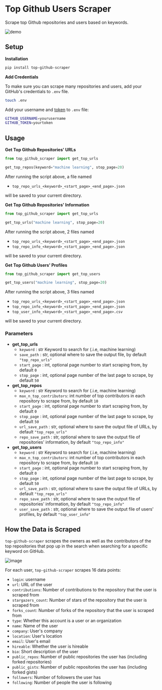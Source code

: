 # Top Github Users Scraper

Scrape top Github repositories and users based on keywords.

![demo](https://github.com/khuyentran1401/top-github-scraper/blob/master/figures/demo.gif?raw=True)

## Setup

**Installation**
```bash
pip install top-github-scraper
```
**Add Credentials**

To make sure you can scrape many repositories and users, add your GitHub's credentials to `.env` file.
```bash
touch .env
```
Add your username and [token](https://docs.github.com/en/github/authenticating-to-github/creating-a-personal-access-token) to `.env` file:
```bash
GITHUB_USERNAME=yourusername
GITHUB_TOKEN=yourtoken
```
## Usage
**Get Top Github Repositories' URLs**
```python
from top_github_scraper import get_top_urls

get_top_repos(keyword="machine learning", stop_page=20)
```
After running the script above, a file named 
* `top_repo_urls_<keyword>_<start_page>_<end_page>.json` 

will be saved to your current directory.

**Get Top Github Repositories' Information**
```python
from top_github_scraper import get_top_urls

get_top_urls("machine learning", stop_page=20)
```
After running the script above, 2 files named 
* `top_repo_urls_<keyword>_<start_page>_<end_page>.json` 
* `top_repo_info_<keyword>_<start_page>_<end_page>.json` 

will be saved to your current directory.

**Get Top Github Users' Profiles**
```python
from top_github_scraper import get_top_users

get_top_users("machine learning", stop_page=20)
```
After running the script above, 3 files named 
* `top_repo_urls_<keyword>_<start_page>_<end_page>.json` 
* `top_repo_info_<keyword>_<start_page>_<end_page>.json`
* `top_user_info_<keyword>_<start_page>_<end_page>.csv` 

will be saved to your current directory.

### Parameters
* **get_top_urls**
    * `keyword` : str
        Keyword to search for (.i.e, machine learning)
    * `save_path` : str, optional
        where to save the output file, by default `"top_repo_urls"`
    * `start_page` : int, optional
        page number to start scraping from, by default `0`
    * `stop_page` : int, optional
        page number of the last page to scrape, by default `50`
* **get_top_repos**
    * `keyword` : str
        Keyword to search for (.i.e, machine learning)
    * `max_n_top_contributors`: int
        number of top contributors in each repository to scrape from, by default `10`
    * `start_page` : int, optional
        page number to start scraping from, by default `0`
    * `stop_page` : int, optional
        page number of the last page to scrape, by default `50`
    * `url_save_path` : str, optional
        where to save the output file of URLs, by default `"top_repo_urls"`
    * `repo_save_path` : str, optional
        where to save the output file of repositories' information, by default `"top_repo_info"`
* **get_top_users**
    * `keyword` : str
        Keyword to search for (.i.e, machine learning)
    * `max_n_top_contributors`: int
        number of top contributors in each repository to scrape from, by default `10`
    * `start_page` : int, optional
        page number to start scraping from, by default `0`
    * `stop_page` : int, optional
        page number of the last page to scrape, by default `50`
    * `url_save_path` : str, optional
        where to save the output file of URLs, by default `"top_repo_urls"`
    * `repo_save_path` : str, optional
        where to save the output file of repositories' information, by default `"top_repo_info"`
    * `user_save_path` : str, optional
        where to save the output file of users' profiles, by default `"top_user_info"`
## How the Data is Scraped

`top-github-scraper` scrapes the owners as well as the contributors of the top repositories that pop up in the search when searching for a specific keyword on GitHub.

![image](https://github.com/khuyentran1401/top-github-scraper/blob/master/figures/machine_learning_results.png?raw=True)

For each user, `top-github-scraper` scrapes 16 data points:
* `login`: username
* `url`: URL of the user
* `contributions`: Number of contributions to the repository that the user is scraped from
* `stargazers_count`: Number of stars of the repository that the user is scraped from
* `forks_count`: Number of forks of the repository that the user is scraped from
* `type`: Whether this account is a user or an organization
* `name`: Name of the user
* `company`: User's company
* `location`: User's location
* `email`: User's email
* `hireable`: Whether the user is hireable
* `bio`: Short description of the user
* `public_repos`: Number of public repositories the user has (including forked repositories)
* `public_gists`: Number of public repositories the user has (including forked gists)
* `followers`: Number of followers the user has
* `following`: Number of people the user is following

